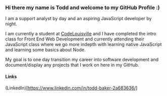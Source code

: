 ### Hi there my name is Todd and welcome to my GitHub Profile :)

I am a support analyst by day and an aspiring JavaScript developer by night. 

I am currently a student at [CodeLouisville](https://www.codelouisville.org/) and I have completed the intro class for Front End Web Development and currently attending their JavaScript class where we go more indepth with learning native JavaScript and learning some basics about Node.

My goal is to one day transition my career into software development and document/display any projects that I work on here in my GitHub.

#### Links

(LinkedIn)[https://www.linkedin.com/in/todd-baker-2a683636/]

<!--
**thatguytahd/thatguytahd** is a ✨ _special_ ✨ repository because its `README.md` (this file) appears on your GitHub profile.

Here are some ideas to get you started:

- 🔭 I’m currently working on ...
- 🌱 I’m currently learning ...
- 👯 I’m looking to collaborate on ...
- 🤔 I’m looking for help with ...
- 💬 Ask me about ...
- 📫 How to reach me: ...
- 😄 Pronouns: ...
- ⚡ Fun fact: ...
-->
